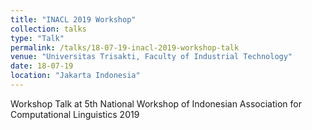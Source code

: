 ```yaml
---
title: "INACL 2019 Workshop"
collection: talks
type: "Talk"
permalink: /talks/18-07-19-inacl-2019-workshop-talk
venue: "Universitas Trisakti, Faculty of Industrial Technology"
date: 18-07-19
location: "Jakarta Indonesia"
---
```


Workshop Talk at 5th National Workshop of Indonesian Association for Computational Linguistics 2019
